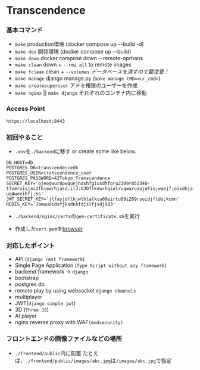 # Transcendence
### 基本コマンド
* `make` production環境 (docker compose up --build -d)
* `make dev` 開発環境 (docker compose up --build)
* `make down` docker compose down --remote-oprhans
* `make clean` down + `--rmi all` to remote images
* `make fclean` clean + `--volumes` *データベースを消すので要注意！*
* `make manage` django manage.py (`make manage CMD=<ur_cmd>`)
* `make createsuperuser` アドミ権限のユーザーを作成
* `make nginx` || `make django` それぞれのコンテナ内に移動

### Access Point
`https://localhost:8443`

### 初回やること
* `.env`を`./backend`に移す or create some like below.
```.env
DB_HOST=db
POSTGRES_DB=transcendencedb
POSTGRES_USER=transcendence_user
POSTGRES_PASSWORD=42Tokyo_Transcendence
SECRET_KEY='ojeoqwur8pwquejhdshfgiusdhforu2309r852340-t7ueroisjaidfhiewrhjasd;ilJ:OJDflkewrhgielruqwaruiojefio;waejf;oisdhjafoiu;fhasdkljfh3p9428q5743t27-uq4woeihfj;ks'
JWT_SECRET_KEY='jlfasjdflkjwlhlalkcu09eirtu09i209rsoidjflds;kcmn'
REDIS_KEY='Joewuoidsfjksdnkfdjslfjsdj983'
```
* `./backend/nginx/certs`の`gen-certificate.sh`を実行
- 作成した`cert.pem`を[browser](chrome://certificate-manager/localcerts/usercerts)

### 対応したポイント
* API (`django rest framework`)
* Single Page Application (`Type Script without any framework`)
* backend framework -> `django`
* bootstrap
* postgres db
* remote play by using websocket `django channels`
* multiplayer
* JWT(`django simple jwt`)
* 3D (`Three JS`)
* AI player
* nginx reverse proxy with WAF`(modsecurity)`

### フロントエンドの画像ファイルなどの場所
* `./frontend/public`内に配置
たとえば、`./frontend/public/images/abc.jpg`は`/images/abc.jpg`で指定
